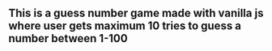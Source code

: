## This is a guess number game made with vanilla js where user gets maximum 10 tries to guess a number between 1-100